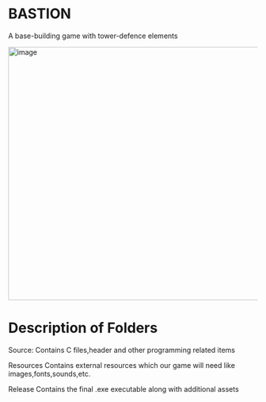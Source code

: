# BASTION


A base-building game with tower-defence elements

<img width="511" alt="image" src="https://github.com/user-attachments/assets/553e2f4f-8c77-4cf0-bf84-fab6554b43dd" />


# Description of Folders

Source:
Contains C files,header and other programming related items

Resources
Contains external resources which our game will need like images,fonts,sounds,etc.

Release
Contains the final .exe executable along with additional assets 
